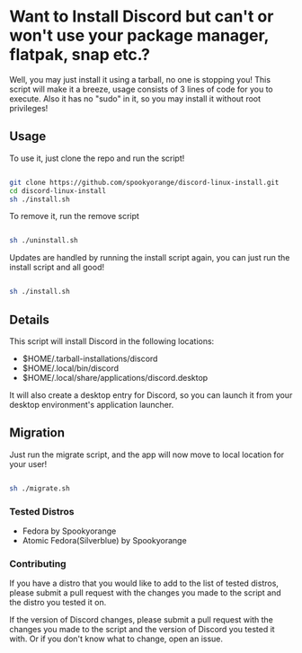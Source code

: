 # Want to Install Discord but can't or won't use your package manager, flatpak, snap etc.?

Well, you may just install it using a tarball, no one is stopping you! This script will make it a breeze, usage consists of 3 lines of code for you to execute. Also it has no "sudo" in it, so you may install it without root privileges!

## Usage

To use it, just clone the repo and run the script!

```bash

git clone https://github.com/spookyorange/discord-linux-install.git
cd discord-linux-install
sh ./install.sh

```

To remove it, run the remove script

```bash

sh ./uninstall.sh

```

Updates are handled by running the install script again, you can just run the install script and all good!

```bash

sh ./install.sh

```

## Details

This script will install Discord in the following locations:

- $HOME/.tarball-installations/discord
- $HOME/.local/bin/discord
- $HOME/.local/share/applications/discord.desktop

It will also create a desktop entry for Discord, so you can launch it from your desktop environment's application launcher.

## Migration

Just run the migrate script, and the app will now move to local location for your user!

```bash

sh ./migrate.sh

```

### Tested Distros

- Fedora by Spookyorange
- Atomic Fedora(Silverblue) by Spookyorange

### Contributing

If you have a distro that you would like to add to the list of tested distros, please submit a pull request with the changes you made to the script and the distro you tested it on.

If the version of Discord changes, please submit a pull request with the changes you made to the script and the version of Discord you tested it with. Or if you don't know what to change, open an issue.
